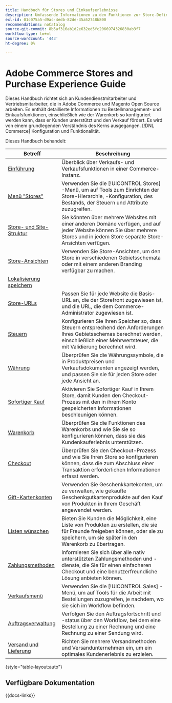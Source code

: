 ```yaml
---
title: Handbuch für Stores und Einkaufserlebnisse
description: Umfassende Informationen zu den Funktionen zur Store-Definition und Verkaufsverarbeitung für Kundendienstmitarbeiter und Vertriebsmitarbeiter, die in der Adobe Commerce und in Magento Open Source Admin arbeiten.
exl-id: 01c075a5-d9ac-4edb-82de-35a52748b800
recommendations: noCatalog
source-git-commit: 8b5af316ab1d2e632ed5fc2066974326830ab3f7
workflow-type: tm+mt
source-wordcount: '443'
ht-degree: 0%

---
```


# Adobe Commerce Stores and Purchase Experience Guide

Dieses Handbuch richtet sich an Kundendienstmitarbeiter und Vertriebsmitarbeiter, die in Adobe Commerce und Magento Open Source arbeiten. Es enthält detaillierte Informationen zu Bestellmanagement- und Einkaufsfunktionen, einschließlich wie der Warenkorb so konfiguriert werden kann, dass er Kunden unterstützt und den Verkauf fördert. Es wird von einem grundlegenden Verständnis des Kerns ausgegangen. [!DNL Commerce] Konfiguration und Funktionalität.

Dieses Handbuch behandelt:

| Betreff | Beschreibung |
| ------- | ----------- |
| [Einführung](introduction.md) | Überblick über Verkaufs- und Verkaufsfunktionen in einer Commerce-Instanz. |
| [Menü &quot;Stores&quot;](stores-menu.md) | Verwenden Sie die [!UICONTROL Stores] -Menü, um auf Tools zum Einrichten der Store-Hierarchie, -Konfiguration, des Bestands, der Steuern und Attribute zuzugreifen. |
| [Store- und Site-Struktur](stores.md) | Sie könnten über mehrere Websites mit einer anderen Domäne verfügen, und auf jeder Website können Sie über mehrere Stores und in jedem Store separate Store-Ansichten verfügen. |
| [Store-Ansichten](store-views.md) | Verwenden Sie Store-Ansichten, um den Store in verschiedenen Gebietsschemata oder mit einem anderen Branding verfügbar zu machen. |
| [Lokalisierung speichern](store-localize.md) |  |
| [Store-URLs](store-urls.md) | Passen Sie für jede Website die Basis-URL an, die der Storefront zugewiesen ist, und die URL, die dem Commerce-Administrator zugewiesen ist. |
| [Steuern](taxes.md) | Konfigurieren Sie Ihren Speicher so, dass Steuern entsprechend den Anforderungen Ihres Gebietsschemas berechnet werden, einschließlich einer Mehrwertsteuer, die mit Validierung berechnet wird. |
| [Währung](currency.md) | Überprüfen Sie die Währungssymbole, die in Produktpreisen und Verkaufsdokumenten angezeigt werden, und passen Sie sie für jeden Store oder jede Ansicht an. |
| [Sofortiger Kauf](checkout-instant-purchase.md) | Aktivieren Sie Sofortiger Kauf in Ihrem Store, damit Kunden den Checkout-Prozess mit den in ihrem Konto gespeicherten Informationen beschleunigen können. |
| [Warenkorb](cart.md) | Überprüfen Sie die Funktionen des Warenkorbs und wie Sie sie so konfigurieren können, dass sie das Kundenkauferlebnis unterstützen. |
| [Checkout](checkout-process.md) | Überprüfen Sie den Checkout-Prozess und wie Sie Ihren Store so konfigurieren können, dass die zum Abschluss einer Transaktion erforderlichen Informationen erfasst werden. |
| [Gift-Kartenkonten](product-gift-card-workflow.md) | Verwenden Sie Geschenkkartekonten, um zu verwalten, wie gekaufte Geschenkgutkartenprodukte auf den Kauf von Produkten in Ihrem Geschäft angewendet werden. |
| [Listen wünschen](wishlists.md) | Bieten Sie Kunden die Möglichkeit, eine Liste von Produkten zu erstellen, die sie für Freunde freigeben können, oder sie zu speichern, um sie später in den Warenkorb zu übertragen. |
| [Zahlungsmethoden](payments.md) | Informieren Sie sich über alle nativ unterstützten Zahlungsmethoden und -dienste, die Sie für einen einfacheren Checkout und eine benutzerfreundliche Lösung anbieten können. |
| [Verkaufsmenü](sales-menu.md) | Verwenden Sie die [!UICONTROL Sales] -Menü, um auf Tools für die Arbeit mit Bestellungen zuzugreifen, je nachdem, wo sie sich im Workflow befinden. |
| [Auftragsverwaltung](orders.md) | Verfolgen Sie den Auftragsfortschritt und -status über den Workflow, bei dem eine Bestellung zu einer Rechnung und eine Rechnung zu einer Sendung wird. |
| [Versand und Lieferung](delivery.md) | Richten Sie mehrere Versandmethoden und Versandunternehmen ein, um ein optimales Kundenerlebnis zu erzielen. |

{style="table-layout:auto"}

## Verfügbare Dokumentation

{{docs-links}}
